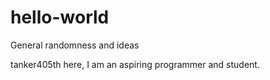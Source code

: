 # hello-world
General randomness and ideas

tanker405th here, I am an aspiring programmer and student.
